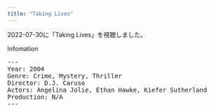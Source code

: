 ```yaml
---
title: "Taking Lives"
---
```

2022-07-30に「Taking Lives」を視聴しました。

Infomation
<pre>
---
Year: 2004
Genre: Crime, Mystery, Thriller
Director: D.J. Caruso
Actors: Angelina Jolie, Ethan Hawke, Kiefer Sutherland
Production: N/A
---
</pre>